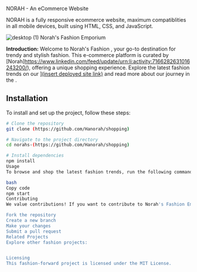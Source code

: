 NORAH - An eCommerce Website

NORAH is a fully responsive ecommerce website, maximum compatiblities in all mobile devices, built using HTML, CSS, and JavaScript.

![desktop (1)](https://github.com/Hanorah/shopping/assets/104000143/27bf4f33-42c3-47e5-b8b1-12ed215f5f76)
Norah's Fashion Emporium

**Introduction:**
Welcome to Norah's Fashion , your go-to destination for trendy and stylish fashion. This e-commerce platform is curated by [Norah]https://www.linkedin.com/feed/update/urn:li:activity:7166282631016243200/), offering a unique shopping experience. Explore the latest fashion trends on our ][(insert deployed site link)](https://hanorah.github.io/shopping/) and read more about our journey in the .

## Installation

To install and set up the project, follow these steps:

```bash
# Clone the repository
git clone (https://github.com/Hanorah/shopping)

# Navigate to the project directory
cd norahs-(https://github.com/Hanorah/shopping)

# Install dependencies
npm install
Usage
To browse and shop the latest fashion trends, run the following command:

bash
Copy code
npm start
Contributing
We value contributions! If you want to contribute to Norah's Fashion Emporium, please follow these guidelines:

Fork the repository
Create a new branch
Make your changes
Submit a pull request
Related Projects
Explore other fashion projects:


Licensing
This fashion-forward project is licensed under the MIT License.
